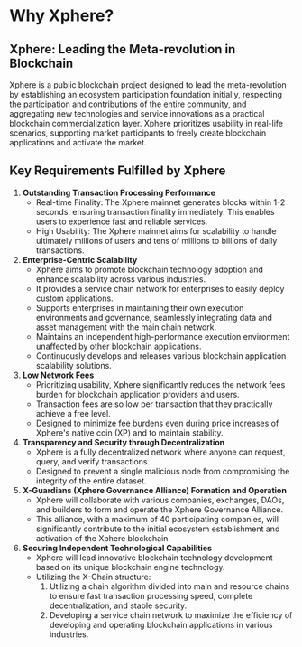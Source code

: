 # Why Xphere?

## Xphere: Leading the Meta-revolution in Blockchain

Xphere is a public blockchain project designed to lead the meta-revolution by establishing an ecosystem participation foundation initially, respecting the participation and contributions of the entire community, and aggregating new technologies and service innovations as a practical blockchain commercialization layer. Xphere prioritizes usability in real-life scenarios, supporting market participants to freely create blockchain applications and activate the market.



## Key Requirements Fulfilled by Xphere



1. **Outstanding Transaction Processing Performance**
   * Real-time Finality: The Xphere mainnet generates blocks within 1-2 seconds, ensuring transaction finality immediately. This enables users to experience fast and reliable services.&#x20;
   * High Usability: The Xphere mainnet aims for scalability to handle ultimately millions of users and tens of millions to billions of daily transactions.
2. **Enterprise-Centric Scalability**
   * Xphere aims to promote blockchain technology adoption and enhance scalability across various industries.&#x20;
   * It provides a service chain network for enterprises to easily deploy custom applications.&#x20;
   * Supports enterprises in maintaining their own execution environments and governance, seamlessly integrating data and asset management with the main chain network.&#x20;
   * Maintains an independent high-performance execution environment unaffected by other blockchain applications.&#x20;
   * Continuously develops and releases various blockchain application scalability solutions.
3. **Low Network Fees**
   * Prioritizing usability, Xphere significantly reduces the network fees burden for blockchain application providers and users.&#x20;
   * Transaction fees are so low per transaction that they practically achieve a free level.&#x20;
   * Designed to minimize fee burdens even during price increases of Xphere's native coin (XP) and to maintain stability.
4. **Transparency and Security through Decentralization**
   * Xphere is a fully decentralized network where anyone can request, query, and verify transactions.&#x20;
   * Designed to prevent a single malicious node from compromising the integrity of the entire dataset.
5. **X-Guardians (Xphere Governance Alliance) Formation and Operation**
   * Xphere will collaborate with various companies, exchanges, DAOs, and builders to form and operate the Xphere Governance Alliance.&#x20;
   * This alliance, with a maximum of 40 participating companies, will significantly contribute to the initial ecosystem establishment and activation of the Xphere blockchain.
6. **Securing Independent Technological Capabilities**
   * Xphere will lead innovative blockchain technology development based on its unique blockchain engine technology.&#x20;
   * Utilizing the X-Chain structure:
     1. Utilizing a chain algorithm divided into main and resource chains to ensure fast transaction processing speed, complete decentralization, and stable security.&#x20;
     2. Developing a service chain network to maximize the efficiency of developing and operating blockchain applications in various industries.









